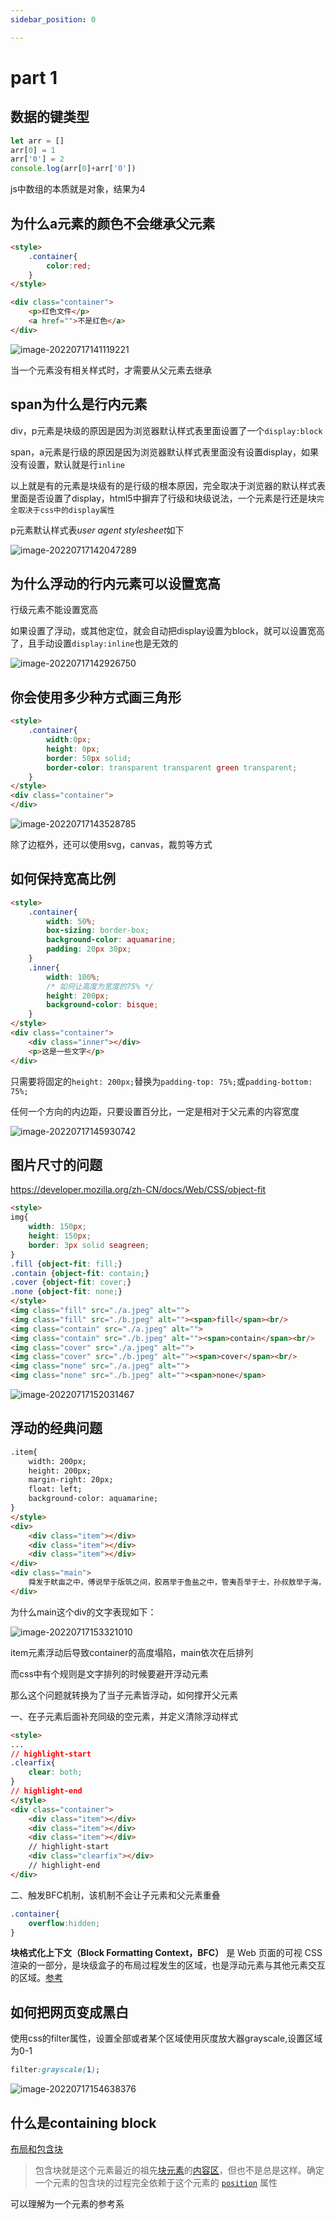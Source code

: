```yaml
---
sidebar_position: 0

---
```


# part 1

## 数据的键类型

```js
let arr = []
arr[0] = 1
arr['0'] = 2
console.log(arr[0]+arr['0'])
```

js中数组的本质就是对象，结果为4

## 为什么a元素的颜色不会继承父元素

```html
<style>
    .container{
        color:red;
    }
</style>

<div class="container">
    <p>红色文件</p>
    <a href="">不是红色</a>
</div>

```

![image-20220717141119221](https://blog-guiyexing.oss-cn-qingdao.aliyuncs.com/blogImg/202208181820826.png!blog.guiyexing)

当一个元素没有相关样式时，才需要从父元素去继承

## span为什么是行内元素

div，p元素是块级的原因是因为浏览器默认样式表里面设置了一个`display:block`

span，a元素是行级的原因是因为浏览器默认样式表里面没有设置display，如果没有设置，默认就是行`inline`

以上就是有的元素是块级有的是行级的根本原因，完全取决于浏览器的默认样式表里面是否设置了display，html5中摒弃了行级和块级说法，一个元素是行还是块`完全取决于css中的display属性`

p元素默认样式表*user agent stylesheet*如下

![image-20220717142047289](https://blog-guiyexing.oss-cn-qingdao.aliyuncs.com/blogImg/202208181820829.png!blog.guiyexing)

## 为什么浮动的行内元素可以设置宽高

行级元素不能设置宽高

如果设置了浮动，或其他定位，就会自动把display设置为block，就可以设置宽高了，且手动设置`display:inline`也是无效的

![image-20220717142926750](https://blog-guiyexing.oss-cn-qingdao.aliyuncs.com/blogImg/202208181820830.png!blog.guiyexing)

## 你会使用多少种方式画三角形

```html
<style>
    .container{
        width:0px;
        height: 0px;
        border: 50px solid;
        border-color: transparent transparent green transparent;
    }
</style>
<div class="container">
</div>
```

![image-20220717143528785](https://blog-guiyexing.oss-cn-qingdao.aliyuncs.com/blogImg/202208181820831.png!blog.guiyexing)

除了边框外，还可以使用svg，canvas，裁剪等方式

## 如何保持宽高比例

```html
<style>
    .container{
        width: 50%;
        box-sizing: border-box;
        background-color: aquamarine;
        padding: 20px 30px;
    }
    .inner{
        width: 100%;
        /* 如何让高度为宽度的75% */
        height: 200px;
        background-color: bisque;
    }
</style>
<div class="container">
    <div class="inner"></div>
    <p>这是一些文字</p>
</div>
```

只需要将固定的`height: 200px;`替换为`padding-top: 75%;`或`padding-bottom: 75%;`

任何一个方向的内边距，只要设置百分比，一定是相对于父元素的内容宽度

![image-20220717145930742](https://blog-guiyexing.oss-cn-qingdao.aliyuncs.com/blogImg/202208181820841.png!blog.guiyexing)

## 图片尺寸的问题

https://developer.mozilla.org/zh-CN/docs/Web/CSS/object-fit

```html
<style>
img{
    width: 150px;
    height: 150px;
    border: 3px solid seagreen;
}
.fill {object-fit: fill;}
.contain {object-fit: contain;}
.cover {object-fit: cover;}
.none {object-fit: none;}
</style>
<img class="fill" src="./a.jpeg" alt="">
<img class="fill" src="./b.jpeg" alt=""><span>fill</span><br/>
<img class="contain" src="./a.jpeg" alt="">
<img class="contain" src="./b.jpeg" alt=""><span>contain</span><br/>
<img class="cover" src="./a.jpeg" alt="">
<img class="cover" src="./b.jpeg" alt=""><span>cover</span><br/>
<img class="none" src="./a.jpeg" alt="">
<img class="none" src="./b.jpeg" alt=""><span>none</span>
```

![image-20220717152031467](https://blog-guiyexing.oss-cn-qingdao.aliyuncs.com/blogImg/202208181820846.png!blog.guiyexing)

## 浮动的经典问题

```html
.item{
    width: 200px;
    height: 200px;
    margin-right: 20px;
    float: left;
    background-color: aquamarine;
}
</style>
<div>
    <div class="item"></div>
    <div class="item"></div>
    <div class="item"></div>
</div>
<div class="main">
    舜发于畎亩之中，傅说举于版筑之间，胶鬲举于鱼盐之中，管夷吾举于士，孙叔敖举于海，百里奚举于市。故天将降大任于是人也，必先苦其心志，劳其筋骨，饿其体肤，空乏其身，行拂乱其所为，所以动心忍性，曾益其所不能。人恒过，然后能改，困于心，衡于虑，而后作；征于色，发于声，而后喻。入则无法家拂士，出则无敌国外患者，国恒亡，然后知生于忧患而死于安乐也。
</div>
```

为什么main这个div的文字表现如下：

![image-20220717153321010](https://blog-guiyexing.oss-cn-qingdao.aliyuncs.com/blogImg/202208181820564.png!blog.guiyexing)

item元素浮动后导致container的高度塌陷，main依次在后排列

而css中有个规则是文字排列的时候要避开浮动元素

那么这个问题就转换为了当子元素皆浮动，如何撑开父元素

一、在子元素后面补充同级的空元素，并定义清除浮动样式

```html
<style>
...
// highlight-start
.clearfix{
    clear: both;
}
// highlight-end
</style>
<div class="container">
    <div class="item"></div>
    <div class="item"></div>
    <div class="item"></div>
    // highlight-start
    <div class="clearfix"></div>
    // highlight-end
</div>
```

二、触发BFC机制，该机制不会让子元素和父元素重叠

```css
.container{
    overflow:hidden;
}
```

**块格式化上下文（Block Formatting Context，BFC）** 是 Web 页面的可视 CSS 渲染的一部分，是块级盒子的布局过程发生的区域，也是浮动元素与其他元素交互的区域。[参考](https://developer.mozilla.org/zh-CN/docs/Web/Guide/CSS/Block_formatting_context)

## 如何把网页变成黑白

使用css的filter属性，设置全部或者某个区域使用灰度放大器grayscale,设置区域为0-1

```css
filter:grayscale(1);
```

![image-20220717154638376](https://blog-guiyexing.oss-cn-qingdao.aliyuncs.com/blogImg/202208181820569.png!blog.guiyexing)

## 什么是containing block

[布局和包含块](https://developer.mozilla.org/zh-CN/docs/Web/CSS/Containing_block)

> 包含块就是这个元素最近的祖先[块元素](https://developer.mozilla.org/zh-CN/docs/Web/HTML/Block-level_elements)的[内容区](https://developer.mozilla.org/zh-CN/docs/Web/CSS/CSS_Box_Model/Introduction_to_the_CSS_box_model#content-area)，但也不是总是这样。确定一个元素的包含块的过程完全依赖于这个元素的 [`position`](https://developer.mozilla.org/zh-CN/docs/Web/CSS/position) 属性

可以理解为一个元素的参考系
